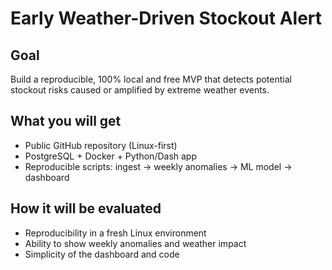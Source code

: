 # Early Weather-Driven Stockout Alert

## Goal
Build a reproducible, 100% local and free MVP that detects potential stockout risks caused or amplified by extreme weather events.

## What you will get
- Public GitHub repository (Linux-first)
- PostgreSQL + Docker + Python/Dash app
- Reproducible scripts: ingest → weekly anomalies →  ML model → dashboard

## How it will be evaluated
- Reproducibility in a fresh Linux environment
- Ability to show weekly anomalies and weather impact
- Simplicity of the dashboard and code
